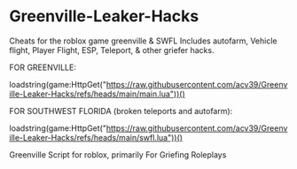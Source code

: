 # Greenville-Leaker-Hacks
Cheats for the roblox game greenville & SWFL
Includes autofarm, Vehicle flight, Player Flight, ESP, Teleport, & other griefer hacks.

FOR GREENVILLE:

loadstring(game:HttpGet("https://raw.githubusercontent.com/acv39/Greenville-Leaker-Hacks/refs/heads/main/main.lua"))()


FOR SOUTHWEST FLORIDA (broken teleports and autofarm):

loadstring(game:HttpGet("https://raw.githubusercontent.com/acv39/Greenville-Leaker-Hacks/refs/heads/main/swfl.lua"))()

Greenville Script for roblox, primarily For Griefing Roleplays
